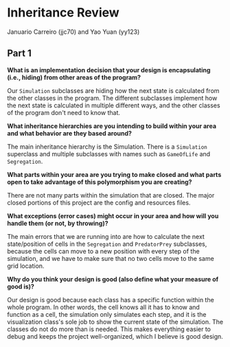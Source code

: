 Inheritance Review
===

Januario Carreiro (jjc70) and Yao Yuan (yy123)

## Part 1

**What is an implementation decision that your design is encapsulating (i.e., hiding) from other areas of the program?**

Our `Simulation` subclasses are hiding how the next state is calculated from the other classes in the program. The
different subclasses implement how the next state is calculated in multiple different ways, and the other classes of
the program don't need to know that.

**What inheritance hierarchies are you intending to build within your area and what behavior are they based around?**

The main inheritance hierarchy is the Simulation. There is a `Simulation` superclass and multiple subclasses with names
such as `GameOfLife` and `Segregation`.

**What parts within your area are you trying to make closed and what parts open to take advantage of this polymorphism 
you are creating?**

There are not many parts within the simulation that are closed. The major closed portions of this project are the
config and resources files.

**What exceptions (error cases) might occur in your area and how will you handle them (or not, by throwing)?**

The main errors that we are running into are how to calculate the next state/position of cells in the `Segregation` and
`PredatorPrey` subclasses, because the cells can move to a new position with every step of the simulation, and we
have to make sure that no two cells move to the same grid location.

**Why do you think your design is good (also define what your measure of good is)?**

Our design is good because each class has a specific function within the whole program. In other words,
the cell knows all it has to know and function as a cell, the simulation only simulates each step, and it is the
visualization class's sole job to show the current state of the simulation. The classes do not do more than is needed.
This makes everything easier to debug and keeps the project well-organized, which I believe is good design.